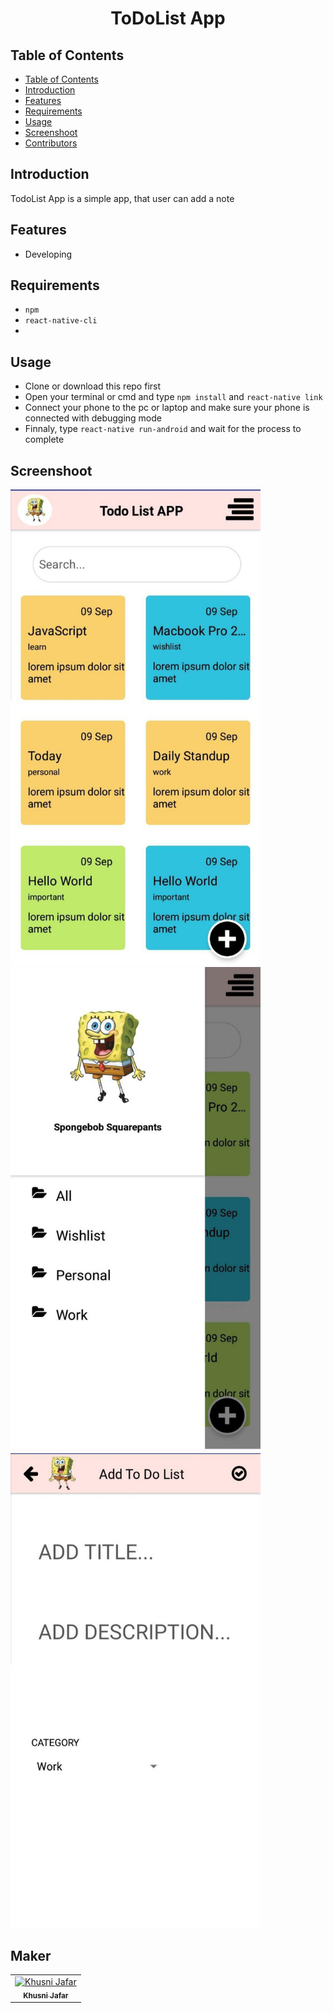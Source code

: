 <div align=center>
    <h1>ToDoList App</h1>
</div>

## Table of Contents

- [Table of Contents](#table-of-contents)
- [Introduction](#introduction)
- [Features](#features)
- [Requirements](#requirements)
- [Usage](#usage)
- [Screenshoot](#screenshoot)
- [Contributors](#contributors)

## Introduction

TodoList App is a simple app, that user can add a note

## Features

- Developing

## Requirements

- `npm`
- `react-native-cli`
- 

## Usage

- Clone or download this repo first
- Open your terminal or cmd and type `npm install` and `react-native link`
- Connect your phone to the pc or laptop and make sure your phone is connected with debugging mode
- Finnaly, type `react-native run-android` and wait for the process to complete

## Screenshoot

<img src="src/images/home.jpg" width="400px;" alt="X"/>

<img src="src/images/drawer.jpg" width="400px;" alt="X"/>

<img src="src/images/addPage.jpg" width="400px;" alt="X"/>


## Maker
<center>
  <table>
    <tr>
      <td align="center">
        <a href="https://github.com/Khusnijafar">
          <img width="100" src="https://avatars3.githubusercontent.com/u/44925089?s=460&v=4" alt="Khusni Jafar"><br/>
          <sub><b>Khusni Jafar</b></sub>
        </a>
      </td>
    </tr>
  </table>
</center>
